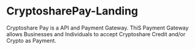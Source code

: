 # CryptosharePay-Landing

Cryptoshare Pay is a API and Payment Gateway. ThiS Payment Gateway allows Businesses and Individuals to accept Cryptoshare Credit and/or Crypto as Payment.
